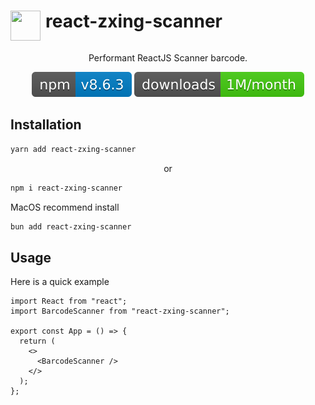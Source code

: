 <h1 align="center" style="display: flex; justify-content: center, align-items: center">
<image src="assets/barcode.gif" style="width: 48px; height: 48px; margin-right:8px" />
react-zxing-scanner
</h1>

<div align="center">

Performant ReactJS Scanner barcode.

[![Version][version-badge]][package]
[![Downloads][downloads-badge]][npmtrends]

</div>


## Installation

```bash
yarn add react-zxing-scanner
```
<div align="center">

or

</div>

```bash
npm i react-zxing-scanner
```

MacOS recommend install

```bash
bun add react-zxing-scanner
```

## Usage

Here is a quick example

```tsx
import React from "react";
import BarcodeScanner from "react-zxing-scanner";

export const App = () => {
  return (
    <>
      <BarcodeScanner />
    </>
  );
};
```

[downloads-badge]: assets/downloads.svg
[version-badge]: assets/version.svg
[package]: https://www.npmjs.com/package/react-zxing-scanner
[npmtrends]: https://npmtrends.com/react-zxing-scanner
